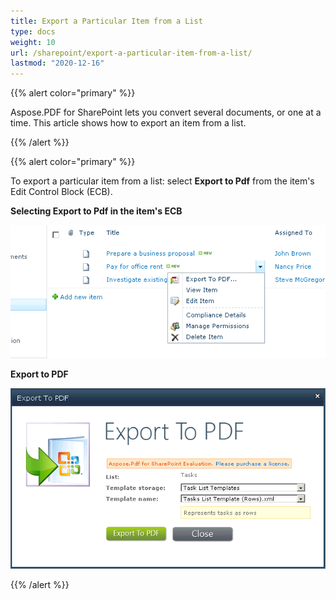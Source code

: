 ```yaml
---
title: Export a Particular Item from a List
type: docs
weight: 10
url: /sharepoint/export-a-particular-item-from-a-list/
lastmod: "2020-12-16"
---
```


{{% alert color="primary" %}} 

Aspose.PDF for SharePoint lets you convert several documents, or one at a time. This article shows how to export an item from a list.

{{% /alert %}} 

{{% alert color="primary" %}} 

To export a particular item from a list: select **Export to Pdf** from the item's Edit Control Block (ECB). 

**Selecting Export to Pdf in the item's ECB** 

![todo:image_alt_text](export-a-particular-item-from-a-list_1.png)



**Export to PDF** 

![todo:image_alt_text](export-a-particular-item-from-a-list_2.png)

{{% /alert %}} 

